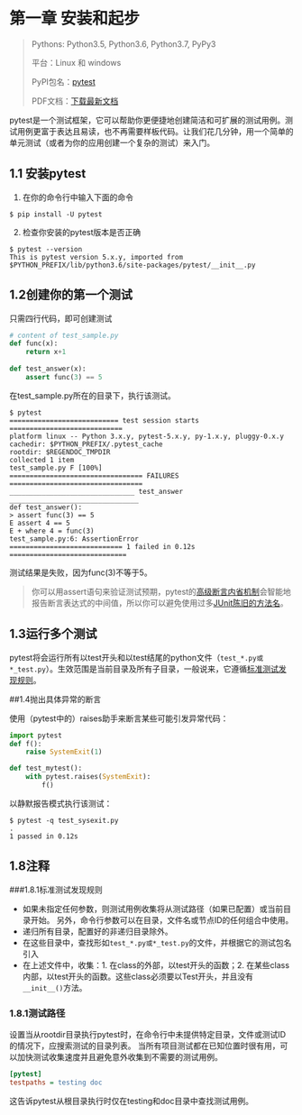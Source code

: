 # 第一章 安装和起步

> Pythons: Python3.5, Python3.6, Python3.7, PyPy3
>
> 平台：Linux 和 windows
> 
> PyPI包名：[pytest](https://pypi.org/project/pytest/)
>
> PDF文档：[下载最新文档](https://media.readthedocs.org/pdf/pytest/latest/pytest.pdf)



pytest是一个测试框架，它可以帮助你更便捷地创建简洁和可扩展的测试用例。测试用例更富于表达且易读，也不再需要样板代码。让我们花几分钟，用一个简单的单元测试（或者为你的应用创建一个复杂的测试）来入门。

## 1.1 安装pytest

1. 在你的命令行中输入下面的命令

```shell
$ pip install -U pytest
```

2. 检查你安装的pytest版本是否正确

```shell
$ pytest --version
This is pytest version 5.x.y, imported from $PYTHON_PREFIX/lib/python3.6/site-packages/pytest/__init__.py
```

## 1.2创建你的第一个测试

只需四行代码，即可创建测试

```python
# content of test_sample.py
def func(x):
	return x+1
	
def test_answer(x):
	assert func(3) == 5
```

在test_sample.py所在的目录下，执行该测试。

```shell
$ pytest
=========================== test session starts ============================
platform linux -- Python 3.x.y, pytest-5.x.y, py-1.x.y, pluggy-0.x.y
cachedir: $PYTHON_PREFIX/.pytest_cache
rootdir: $REGENDOC_TMPDIR
collected 1 item
test_sample.py F [100%]
================================= FAILURES =================================
_______________________________ test_answer ________________________________
def test_answer():
> assert func(3) == 5
E assert 4 == 5
E + where 4 = func(3)
test_sample.py:6: AssertionError
============================ 1 failed in 0.12s =============================
```

测试结果是失败，因为func(3)不等于5。

>你可以用assert语句来验证测试预期，pytest的[高级断言内省机制](http://docs.python.org/reference/simple_stmts.html#the-assert-statement)会智能地报告断言表达式的中间值，所以你可以避免使用过多[JUnit陈旧的方法名](https://docs.python.org/3/library/unittest.html#test-cases)。

## 1.3运行多个测试

pytest将会运行所有以test开头和以test结尾的python文件（`test_*.py或*_test.py`）。生效范围是当前目录及所有子目录，一般说来，它遵循[标准测试发现规则](#1.8注释)。

##1.4抛出具体异常的断言

使用（pytest中的）raises助手来断言某些可能引发异常代码：

```python
import pytest
def f():
    raise SystemExit(1)

def test_mytest():
    with pytest.raises(SystemExit):
        f()
```

以静默报告模式执行该测试：

```shell
$ pytest -q test_sysexit.py
.
1 passed in 0.12s
```



## 1.8注释

###1.8.1标准测试发现规则

- 如果未指定任何参数，则测试用例收集将从测试路径（如果已配置）或当前目录开始。 另外，命令行参数可以在目录，文件名或节点ID的任何组合中使用。
- 递归所有目录，配置好的非递归目录除外。
- 在这些目录中，查找形如`test_*.py或*_test.py`的文件，并根据它的测试包名引入
- 在上述文件中，收集：1. 在class的外部，以test开头的函数；2. 在某些class内部，以test开头的函数。这些class必须要以Test开头，并且没有`__init__()`方法。

### 1.8.1测试路径

设置当从rootdir目录执行pytest时，在命令行中未提供特定目录，文件或测试ID的情况下，应搜索测试的目录列表。 当所有项目测试都在已知位置时很有用，可以加快测试收集速度并且避免意外收集到不需要的测试用例。

```ini
[pytest]
testpaths = testing doc
```

这告诉pytest从根目录执行时仅在testing和doc目录中查找测试用例。